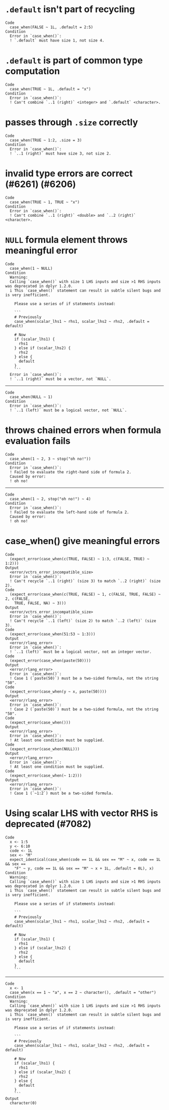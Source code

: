 # `.default` isn't part of recycling

    Code
      case_when(FALSE ~ 1L, .default = 2:5)
    Condition
      Error in `case_when()`:
      ! `.default` must have size 1, not size 4.

# `.default` is part of common type computation

    Code
      case_when(TRUE ~ 1L, .default = "x")
    Condition
      Error in `case_when()`:
      ! Can't combine `..1 (right)` <integer> and `.default` <character>.

# passes through `.size` correctly

    Code
      case_when(TRUE ~ 1:2, .size = 3)
    Condition
      Error in `case_when()`:
      ! `..1 (right)` must have size 3, not size 2.

# invalid type errors are correct (#6261) (#6206)

    Code
      case_when(TRUE ~ 1, TRUE ~ "x")
    Condition
      Error in `case_when()`:
      ! Can't combine `..1 (right)` <double> and `..2 (right)` <character>.

# `NULL` formula element throws meaningful error

    Code
      case_when(1 ~ NULL)
    Condition
      Warning:
      Calling `case_when()` with size 1 LHS inputs and size >1 RHS inputs was deprecated in dplyr 1.2.0.
      i This `case_when()` statement can result in subtle silent bugs and is very inefficient.
      
        Please use a series of if statements instead:
      
        ```
        # Previously
        case_when(scalar_lhs1 ~ rhs1, scalar_lhs2 ~ rhs2, .default = default)
      
        # Now
        if (scalar_lhs1) {
          rhs1
        } else if (scalar_lhs2) {
          rhs2
        } else {
          default
        }
        ```
      Error in `case_when()`:
      ! `..1 (right)` must be a vector, not `NULL`.

---

    Code
      case_when(NULL ~ 1)
    Condition
      Error in `case_when()`:
      ! `..1 (left)` must be a logical vector, not `NULL`.

# throws chained errors when formula evaluation fails

    Code
      case_when(1 ~ 2, 3 ~ stop("oh no!"))
    Condition
      Error in `case_when()`:
      ! Failed to evaluate the right-hand side of formula 2.
      Caused by error:
      ! oh no!

---

    Code
      case_when(1 ~ 2, stop("oh no!") ~ 4)
    Condition
      Error in `case_when()`:
      ! Failed to evaluate the left-hand side of formula 2.
      Caused by error:
      ! oh no!

# case_when() give meaningful errors

    Code
      (expect_error(case_when(c(TRUE, FALSE) ~ 1:3, c(FALSE, TRUE) ~ 1:2)))
    Output
      <error/vctrs_error_incompatible_size>
      Error in `case_when()`:
      ! Can't recycle `..1 (right)` (size 3) to match `..2 (right)` (size 2).
    Code
      (expect_error(case_when(c(TRUE, FALSE) ~ 1, c(FALSE, TRUE, FALSE) ~ 2, c(FALSE,
        TRUE, FALSE, NA) ~ 3)))
    Output
      <error/vctrs_error_incompatible_size>
      Error in `case_when()`:
      ! Can't recycle `..1 (left)` (size 2) to match `..2 (left)` (size 3).
    Code
      (expect_error(case_when(51:53 ~ 1:3)))
    Output
      <error/rlang_error>
      Error in `case_when()`:
      ! `..1 (left)` must be a logical vector, not an integer vector.
    Code
      (expect_error(case_when(paste(50))))
    Output
      <error/rlang_error>
      Error in `case_when()`:
      ! Case 1 (`paste(50)`) must be a two-sided formula, not the string "50".
    Code
      (expect_error(case_when(y ~ x, paste(50))))
    Output
      <error/rlang_error>
      Error in `case_when()`:
      ! Case 2 (`paste(50)`) must be a two-sided formula, not the string "50".
    Code
      (expect_error(case_when()))
    Output
      <error/rlang_error>
      Error in `case_when()`:
      ! At least one condition must be supplied.
    Code
      (expect_error(case_when(NULL)))
    Output
      <error/rlang_error>
      Error in `case_when()`:
      ! At least one condition must be supplied.
    Code
      (expect_error(case_when(~ 1:2)))
    Output
      <error/rlang_error>
      Error in `case_when()`:
      ! Case 1 (`~1:2`) must be a two-sided formula.

# Using scalar LHS with vector RHS is deprecated (#7082)

    Code
      x <- 1:5
      y <- 6:10
      code <- 1L
      sex <- "M"
      expect_identical(case_when(code == 1L && sex == "M" ~ x, code == 1L && sex ==
        "F" ~ y, code == 1L && sex == "M" ~ x + 1L, .default = 0L), x)
    Condition
      Warning:
      Calling `case_when()` with size 1 LHS inputs and size >1 RHS inputs was deprecated in dplyr 1.2.0.
      i This `case_when()` statement can result in subtle silent bugs and is very inefficient.
      
        Please use a series of if statements instead:
      
        ```
        # Previously
        case_when(scalar_lhs1 ~ rhs1, scalar_lhs2 ~ rhs2, .default = default)
      
        # Now
        if (scalar_lhs1) {
          rhs1
        } else if (scalar_lhs2) {
          rhs2
        } else {
          default
        }
        ```

---

    Code
      x <- 1
      case_when(x == 1 ~ "a", x == 2 ~ character(), .default = "other")
    Condition
      Warning:
      Calling `case_when()` with size 1 LHS inputs and size >1 RHS inputs was deprecated in dplyr 1.2.0.
      i This `case_when()` statement can result in subtle silent bugs and is very inefficient.
      
        Please use a series of if statements instead:
      
        ```
        # Previously
        case_when(scalar_lhs1 ~ rhs1, scalar_lhs2 ~ rhs2, .default = default)
      
        # Now
        if (scalar_lhs1) {
          rhs1
        } else if (scalar_lhs2) {
          rhs2
        } else {
          default
        }
        ```
    Output
      character(0)

